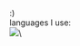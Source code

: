 :)\
languages I use:\
![](https://github-readme-stats.vercel.app/api/top-langs/?username=aphkyle&show_icons=true&theme=radical)\
